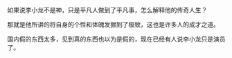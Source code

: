 如果说李小龙不是神，只是平凡人做到了平凡事，怎么解释他的传奇人生？

那就是他所讲的将自身的个性和体魄发掘到了极致，这也是许多人的成才之道。

国内假的东西太多，见到真的东西也以为是假的，现在已经有人说李小龙只是演员了。
